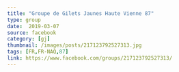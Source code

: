 ```yaml
---
title: "Groupe de Gilets Jaunes Haute Vienne 87"
type: group
date:  2019-03-07
source: facebook
category: [gj]
thumbnail: /images/posts/217123792527313.jpg
tags: [FR,FR-NAQ,87]
link: https://www.facebook.com/groups/217123792527313/
---
```

